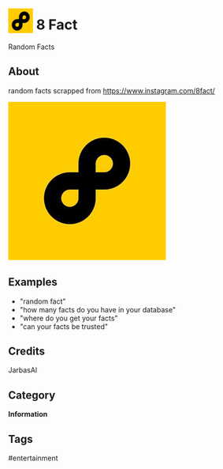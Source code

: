 # <img src='./icon.png' width='50' height='50' style='vertical-align:bottom'/> 8 Fact

Random Facts

## About

random facts scrapped from https://www.instagram.com/8fact/

![](./logo.jpg)


## Examples
* "random fact"
* "how many facts do you have in your database"
* "where do you get your facts"
* "can your facts be trusted"

## Credits
JarbasAl

## Category
**Information**

## Tags
#entertainment
